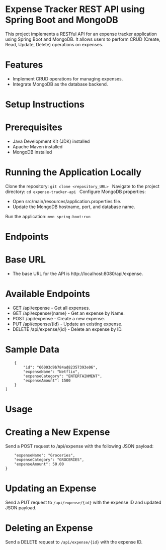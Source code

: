 # Expense Tracker REST API using Spring Boot and MongoDB
This project implements a RESTful API for an expense tracker application using Spring Boot and MongoDB. It allows users to perform CRUD (Create, Read, Update, Delete) operations on expenses.

# Features
- Implement CRUD operations for managing expenses.
- Integrate MongoDB as the database backend.

# Setup Instructions
# Prerequisites
- Java Development Kit (JDK) installed
- Apache Maven installed
- MongoDB installed

# Running the Application Locally
Clone the repository:
`git clone <repository_URL>
`
Navigate to the project directory:
`cd expense-tracker-api
`
Configure MongoDB properties:
- Open src/main/resources/application.properties file.
- Update the MongoDB hostname, port, and database name.

Run the application:
`mvn spring-boot:run
`
# Endpoints
# Base URL
- The base URL for the API is http://localhost:8080/api/expense.
  
# Available Endpoints
- GET /api/expense - Get all expenses.
- GET /api/expense/{name} - Get an expense by Name.
- POST /api/expense - Create a new expense.
- PUT /api/expense/{id} - Update an existing expense.
- DELETE /api/expense/{id} - Delete an expense by ID.
  
# Sample Data
```[
    {
        "id": "66003d9b784ad82357393e06",
        "expenseName": "Netflix",
        "expenseCategory": "ENTERTAINMENT",
        "expenseAmount": 1500
    }
]
```
# Usage
# Creating a New Expense
Send a POST request to /api/expense with the following JSON payload:
```{
    "expenseName": "Groceries",
    "expenseCategory": "GROCERIES",
    "expenseAmount": 50.00
}
```

# Updating an Expense
Send a PUT request to `/api/expense/{id}` with the expense ID and updated JSON payload.

# Deleting an Expense
Send a DELETE request to `/api/expense/{id}` with the expense ID.

